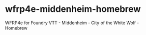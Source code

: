 # wfrp4e-middenheim-homebrew
WFRP4e for Foundry VTT - Middenheim - City of the White Wolf - Homebrew
